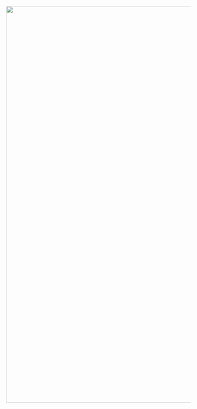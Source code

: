 <div align="center">
  <img src="https://github.com/itemset/itemset/assets/135459773/af136ff5-cee5-44e5-9f2a-838bb007423e" width="1080" />
</div>
